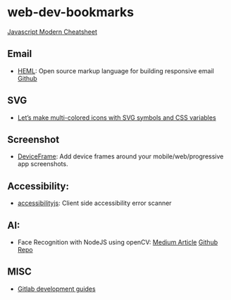 # web-dev-bookmarks

[Javascript Modern Cheatsheet](https://github.com/mbeaudru/modern-js-cheatsheet)


## Email

- [HEML](https://heml.io/): Open source markup language for building responsive email [Github](https://github.com/SparkPost/heml)

## SVG

- [Let’s make multi-colored icons with SVG symbols and CSS variables](https://medium.freecodecamp.org/lets-make-your-svg-symbol-icons-multi-colored-with-css-variables-cddd1769fca4)

## Screenshot

- [DeviceFrame](https://github.com/c0bra/deviceframe): Add device frames around your mobile/web/progressive app screenshots.

## Accessibility:

- [accessibilityjs](https://github.com/github/accessibilityjs): Client side accessibility error scanner

## AI:

- Face Recognition with NodeJS using openCV: [Medium Article](https://medium.com/@muehler.v/node-js-opencv-for-face-recognition-37fa7cb860e8) [Github Repo](https://github.com/justadudewhohacks/opencv4nodejs)


## MISC

- [Gitlab development guides](https://docs.gitlab.com/ee/development/README.html)
